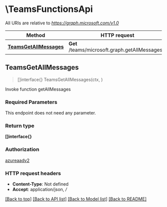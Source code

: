 # \TeamsFunctionsApi

All URIs are relative to *https://graph.microsoft.com/v1.0*

Method | HTTP request | Description
------------- | ------------- | -------------
[**TeamsGetAllMessages**](TeamsFunctionsApi.md#TeamsGetAllMessages) | **Get** /teams/microsoft.graph.getAllMessages() | Invoke function getAllMessages



## TeamsGetAllMessages

> []interface{} TeamsGetAllMessages(ctx, )

Invoke function getAllMessages

### Required Parameters

This endpoint does not need any parameter.

### Return type

**[]interface{}**

### Authorization

[azureaadv2](../README.md#azureaadv2)

### HTTP request headers

- **Content-Type**: Not defined
- **Accept**: application/json, */*

[[Back to top]](#) [[Back to API list]](../README.md#documentation-for-api-endpoints)
[[Back to Model list]](../README.md#documentation-for-models)
[[Back to README]](../README.md)

